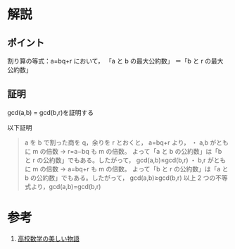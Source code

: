 # 解説

## ポイント

割り算の等式：a=bq+r において，
「a と b の最大公約数」
＝「b と r の最大公約数」

## 証明

gcd(a,b) = gcd(b,r)を証明する

以下証明

> a を b で割った商を q，余りを r とおくと，
> a=bq+r より，
> ・ a,b がともに m の倍数 → r=a−bq も m の倍数。
> よって「a と b の公約数」は「b と r の公約数」でもある。したがって，
> gcd(a,b)≤gcd(b,r)
> ・ b,r がともに m の倍数 → a=bq+r も m の倍数。
> よって「b と r の公約数」は「a と b の公約数」でもある。したがって，
> gcd(a,b)≥gcd(b,r)
> 以上 2 つの不等式より，gcd(a,b)=gcd(b,r)

# 参考

1. [高校数学の美しい物語](https://mathtrain.jp/euclid#:~:text=%E3%83%A6%E3%83%BC%E3%82%AF%E3%83%AA%E3%83%83%E3%83%89%E3%81%AE%E4%BA%92%E9%99%A4%E6%B3%95%EF%BC%88%E3%81%94,%E7%B4%A0%E6%97%A9%E3%81%8F%E8%A8%88%E7%AE%97%E3%81%99%E3%82%8B%E6%96%B9%E6%B3%95%E3%81%A7%E3%81%99%E3%80%82)
